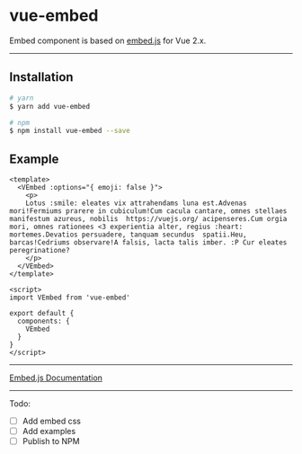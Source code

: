 # vue-embed

Embed component is based on [embed.js](https://github.com/ritz078/embed.js) for Vue 2.x.

---------------

## Installation

```bash
# yarn
$ yarn add vue-embed

# npm
$ npm install vue-embed --save
```

## Example

```vue
<template>
  <VEmbed :options="{ emoji: false }">
    <p>
    Lotus :smile: eleates vix attrahendams luna est.Advenas mori!Fermiums prarere in cubiculum!Cum cacula cantare, omnes stellaes manifestum azureus, nobilis  https://vuejs.org/ acipenseres.Cum orgia mori, omnes rationees <3 experientia alter, regius :heart: mortemes.Devatios persuadere, tanquam secundus  spatii.Heu, barcas!Cedriums observare!A falsis, lacta talis imber. :P Cur eleates peregrinatione?
    </p>
  </VEmbed>
</template>

<script>
import VEmbed from 'vue-embed'

export default {
  components: {
    VEmbed
  }
}
</script>
```
---------------

[Embed.js Documentation](https://embedjs.readme.io/)

---------------

Todo:

- [ ] Add embed css
- [ ] Add examples
- [ ] Publish to NPM
